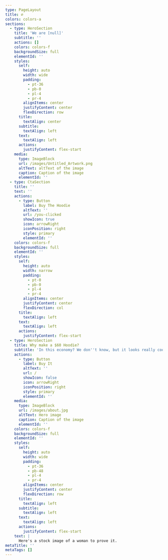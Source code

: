 ```yaml
---
type: PageLayout
title: ∅
colors: colors-a
sections:
  - type: HeroSection
    title: 'We are [null]'
    subtitle: ''
    actions: []
    colors: colors-f
    backgroundSize: full
    elementId: ''
    styles:
      self:
        height: auto
        width: wide
        padding:
          - pt-36
          - pb-0
          - pl-4
          - pr-4
        alignItems: center
        justifyContent: center
        flexDirection: row
      title:
        textAlign: center
      subtitle:
        textAlign: left
      text:
        textAlign: left
      actions:
        justifyContent: flex-start
    media:
      type: ImageBlock
      url: /images/Untitled_Artwork.png
      altText: altText of the image
      caption: Caption of the image
      elementId: ''
  - type: CtaSection
    title: ''
    text: ''
    actions:
      - type: Button
        label: Buy The Hoodie
        altText: ''
        url: /you-clicked
        showIcon: true
        icon: arrowRight
        iconPosition: right
        style: primary
        elementId: ''
    colors: colors-f
    backgroundSize: full
    elementId: ''
    styles:
      self:
        height: auto
        width: narrow
        padding:
          - pt-0
          - pb-0
          - pl-4
          - pr-4
        alignItems: center
        justifyContent: center
        flexDirection: col
      title:
        textAlign: left
      text:
        textAlign: left
      actions:
        justifyContent: flex-start
  - type: HeroSection
    title: Why make a $60 Hoodie?
    subtitle: 'In this economy? We don''t know, but it looks really cool.'
    actions:
      - type: Button
        label: Buy It
        altText: ''
        url: /
        showIcon: false
        icon: arrowRight
        iconPosition: right
        style: primary
        elementId: ''
    media:
      type: ImageBlock
      url: /images/about.jpg
      altText: Hero image
      caption: Caption of the image
      elementId: ''
    colors: colors-f
    backgroundSize: full
    elementId: ''
    styles:
      self:
        height: auto
        width: wide
        padding:
          - pt-36
          - pb-48
          - pl-4
          - pr-4
        alignItems: center
        justifyContent: center
        flexDirection: row
      title:
        textAlign: left
      subtitle:
        textAlign: left
      text:
        textAlign: left
      actions:
        justifyContent: flex-start
    text: |
      Here's a stock image of a woman to prove it.
metaTitle: ''
metaTags: []
---
```


